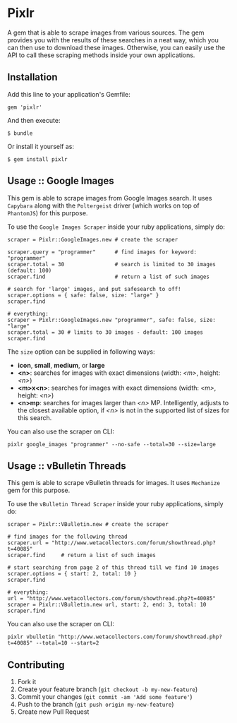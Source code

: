 # Pixlr

A gem that is able to scrape images from various sources. The gem provides you with the
results of these searches in a neat way, which you can then use to download these images.
Otherwise, you can easily use the API to call these scraping methods inside your own
applications.

## Installation

Add this line to your application's Gemfile:

    gem 'pixlr'

And then execute:

    $ bundle

Or install it yourself as:

    $ gem install pixlr

## Usage :: Google Images

This gem is able to scrape images from Google Images search. It uses `Capybara` along with the
`Poltergeist` driver (which works on top of `PhantomJS`) for this purpose.

To use the `Google Images Scraper` inside your ruby applications, simply do:

    scraper = Pixlr::GoogleImages.new # create the scraper
  
    scraper.query = "programmer"      # find images for keyword: "programmer"
    scraper.total = 30                # search is limited to 30 images (default: 100)
    scraper.find                      # return a list of such images

    # search for 'large' images, and put safesearch to off!
    scraper.options = { safe: false, size: "large" }
    scraper.find
  
    # everything:
    scraper = Pixlr::GoogleImages.new "programmer", safe: false, size: "large"
    scraper.total = 30 # limits to 30 images - default: 100 images
    scraper.find
  
  
The `size` option can be supplied in following ways:

  - __icon__, __small__, __medium__, or __large__
  - __&lt;n&gt;__: searches for images with exact dimensions (width: _&lt;m&gt;_, height: _&lt;n&gt;_)
  - __&lt;m&gt;x&lt;n&gt;__: searches for images with exact dimensions (width: _&lt;m&gt;_, height: _&lt;n&gt;_)
  - __&lt;n&gt;mp__: searches for images larger than _&lt;n&gt;_ MP. Intelligently, adjusts to
  the closest available option, if _&lt;n&gt;_ is not in the supported list of sizes
  for this search.
  
You can also use the scraper on CLI:

    pixlr google_images "programmer" --no-safe --total=30 --size=large

## Usage :: vBulletin Threads

This gem is able to scrape vBulletin threads for images. It uses `Mechanize` gem for this purpose.

To use the `vBulletin Thread Scraper` inside your ruby applications, simply do:

    scraper = Pixlr::VBulletin.new # create the scraper
  
    # find images for the following thread
    scraper.url = "http://www.wetacollectors.com/forum/showthread.php?t=40085"
    scraper.find     # return a list of such images

    # start searching from page 2 of this thread till we find 10 images
    scraper.options = { start: 2, total: 10 }
    scraper.find
  
    # everything:
    url = "http://www.wetacollectors.com/forum/showthread.php?t=40085"
    scraper = Pixlr::VBulletin.new url, start: 2, end: 3, total: 10
    scraper.find
  
You can also use the scraper on CLI:

    pixlr vbulletin "http://www.wetacollectors.com/forum/showthread.php?t=40085" --total=10 --start=2

## Contributing

1. Fork it
2. Create your feature branch (`git checkout -b my-new-feature`)
3. Commit your changes (`git commit -am 'Add some feature'`)
4. Push to the branch (`git push origin my-new-feature`)
5. Create new Pull Request
